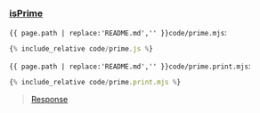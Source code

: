 ### [isPrime](code.zip)

`{{ page.path | replace:'README.md','' }}code/prime.mjs`:
```js
{% include_relative code/prime.js %}
```

`{{ page.path | replace:'README.md','' }}code/prime.print.mjs`:
```js
{% include_relative code/prime.print.mjs %}
```

> [Response](response/prime.js)

